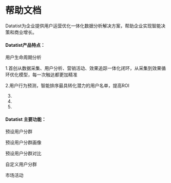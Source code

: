 # 帮助文档

Datatist为企业提供用户运营优化一体化数据分析解决方案，帮助企业实现智能决策和商业增长。

#### Datatist产品特点：

用户生命周期分析

1.首创从数据采集、用户分析、营销活动、效果追踪一体化闭环，从采集到效果循环优化模型，每一次触达都更加精准

2.用户行为预测，智能排序最具转化潜力的用户名单，提高ROI

3.

4.

5.

#### Datatist 主要功能：

预设用户分群

预设用户分群画像

预设用户分群对比

自定义用户分群

市场活动

